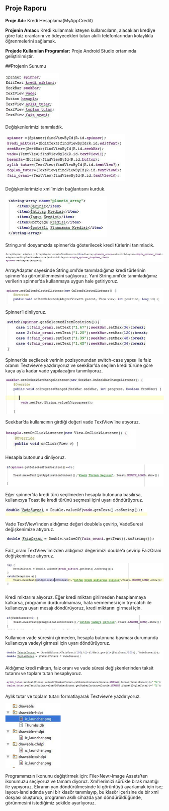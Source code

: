 ## Proje Raporu

**Proje Adı:** Kredi Hesaplama(MyAppCredit)

**Projenin Amacı:** Kredi kullanmak isteyen kullanıcıların, alacakları krediye göre faiz oranlarını ve ödeyecekleri tutarı akıllı telefonlarından kolaylıkla öğrenmelerini sağlamak.

**Projede Kullanılan Programlar:** Proje Android Studio ortamında geliştirilmiştir.

##Projenin Sunumu

![1](https://github.com/yasinbaran/pro-lang/blob/master/Android/KrediHesaplama/images/1.png)


Değişkenlerimizi tanımladık.


![2](https://github.com/yasinbaran/pro-lang/blob/master/Android/KrediHesaplama/images/2.png)

Değişkenlerimizle xml’imizin bağlantısını kurduk.


![3](https://github.com/yasinbaran/pro-lang/blob/master/Android/KrediHesaplama/images/3.png)

String.xml dosyamızda spinner’da gösterilecek kredi türlerini tanımladık.


![4](https://github.com/yasinbaran/pro-lang/blob/master/Android/KrediHesaplama/images/4.png)

ArrayAdapter sayesinde String.xml’de tanımladığımız kredi türlerinin spinner’da
görüntülenmesini sağlıyoruz. Yani String.xml’de tanımladığımız verilerin
spinner’da kullanmaya uygun hale getiriyoruz.


![5](https://github.com/yasinbaran/pro-lang/blob/master/Android/KrediHesaplama/images/5.png)

Spinner’i dinliyoruz.


![6](https://github.com/yasinbaran/pro-lang/blob/master/Android/KrediHesaplama/images/6.png)


Spinner’da seçilecek verinin pozisyonundan switch-case yapısı ile faiz oranını Textview’e yazdırıyoruz ve seekBar’da seçilen kredi türüne göre kaça ay’a kadar vade yapılacağını tanımlıyoruz.



![7](https://github.com/yasinbaran/pro-lang/blob/master/Android/KrediHesaplama/images/7.png)


Seekbar’da kullanıcının girdiği değeri vade TextView’ine atıyoruz.


![8](https://github.com/yasinbaran/pro-lang/blob/master/Android/KrediHesaplama/images/8.png)


Hesapla butonunu dinliyoruz.


![9](https://github.com/yasinbaran/pro-lang/blob/master/Android/KrediHesaplama/images/9.png)


Eğer spinner’da kredi türü seçilmeden hesapla butonuna basılırsa, kullanıcıya Toast ile kredi türünü seçmesi içini uyarı döndürüyoruz.


![10](https://github.com/yasinbaran/pro-lang/blob/master/Android/KrediHesaplama/images/10.png)

Vade TextView’inden aldığımız değeri double’a çevirip, VadeSuresi değişkenimize atıyoruz.


![11](https://github.com/yasinbaran/pro-lang/blob/master/Android/KrediHesaplama/images/11.png)

Faiz_oranı TextView’imizden aldığımız değerimizi double’a çevirip FaizOrani değişkenimize atıyoruz.


![12](https://github.com/yasinbaran/pro-lang/blob/master/Android/KrediHesaplama/images/12.png)

Kredi miktarını alıyoruz. Eğer kredi miktarı girilmeden hesaplanmaya kalkarsa, programın durdurulmaması, hata vermemesi için try-catch ile kullanıcıya uyarı mesajı döndürüyoruz, kredi miktarını girmesi için.


![13](https://github.com/yasinbaran/pro-lang/blob/master/Android/KrediHesaplama/images/13.png)

Kullanıcın vade süresini girmeden, hesapla butonuna basması durumunda kullanıcıya vadeyi girmesi için uyarı döndürüyoruz.


![14](https://github.com/yasinbaran/pro-lang/blob/master/Android/KrediHesaplama/images/14.png)

Aldığımız kredi miktarı, faiz oranı ve vade süresi değişkenlerinden taksit tutarını ve toplam tutarı hesaplıyoruz.


![15](https://github.com/yasinbaran/pro-lang/blob/master/Android/KrediHesaplama/images/15.png)

Aylık tutar ve toplam tutarı formatlayarak Textview’e yazdırıyoruz.


![16](https://github.com/yasinbaran/pro-lang/blob/master/Android/KrediHesaplama/images/16.png)


Programımızın ikonunu değiştirmek için: File>New>Image Assets’ten ikonumuzu seçiyoruz ve tamam diyoruz.
Xml’lerimizi sürükle bırak mantığı ile yapıyoruz. Ekranın yan döndürülmesinde ki görüntüyü ayarlamak için ise; layout-land adında yeni bir klasör tanımlayıp, bu klasör içerisine de bir xml dosyası oluşturup, programın akıllı cihazda yan döndürüldüğünde, görünmesini istediğimiz şekilde ayarlıyoruz.